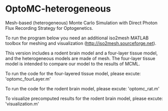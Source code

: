 # OptoMC-heterogeneous
Mesh-based (heterogeneous) Monte Carlo Simulation with Direct Photon Flux Recording Strategy for Optogenetics.

To run the program below you need an additional iso2mesh MATLAB toolbox for meshing and visualization (http://iso2mesh.sourceforge.net).

This version includes a rodent brain model and a four-layer tissue model, and the heterogeneous models are made of mesh.
The four-layer  tissue model is intended to compare our model to the results of MCML.

To run the code for the four-layered tissue model, please excute:  'optomc_fourLayer.m'

To run the code for the rodent brain model, please excute:  'optomc_rat.m'

To visualize precomputed results for the rodent brain model, please excute:  'visualization.m'

